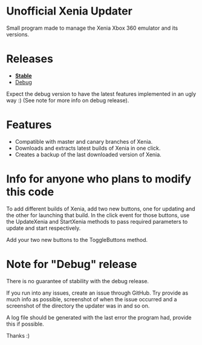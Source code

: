 # Unofficial Xenia Updater
Small program made to manage the Xenia Xbox 360 emulator and its versions.

# Releases

* [**Stable**](https://github.com/Chopper1337/XeniaUpdater/raw/main/bin/Release/XeniaUpdater.exe)
* [Debug](https://github.com/Chopper1337/XeniaUpdater/raw/main/bin/Debug/XeniaUpdater.exe)

Expect the debug version to have the latest features implemented in an ugly way :) (See note for more info on debug release).

# Features

* Compatible with master and canary branches of Xenia.
* Downloads and extracts latest builds of Xenia in one click.
* Creates a backup of the last downloaded version of Xenia.

# Info for anyone who plans to modify this code

To add different builds of Xenia, add two new buttons, one for updating and the other for launching that build. In the click event for those buttons, use the UpdateXenia and StartXenia methods to pass required parameters to update and start respectively.

Add your two new buttons to the ToggleButtons method.

# Note for "Debug" release

There is no guarantee of stability with the debug release.


If you run into any issues, create an issue through GitHub.
Try provide as much info as possible, screenshot of when the issue occurred and a screenshot of the directory the updater was in and so on.

A log file should be generated with the last error the program had, provide this if possible.

Thanks :)
